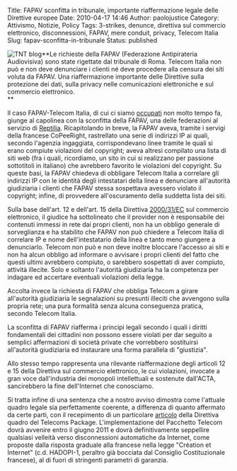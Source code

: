 Title: FAPAV sconfitta in tribunale, importante riaffermazione legale delle Direttive europee
Date: 2010-04-17 14:46
Author: paolojustice
Category: Attivismo, Notizie, Policy
Tags: 3-strikes, denunce, direttiva sul commercio elettronico, disconnessioni, FAPAV, mere conduit, privacy, Telecom Italia
Slug: fapav-sconfitta-in-tribunale
Status: published

![TNT blog](http://blog.tntvillage.scambioetico.org/wp-content/uploads/2010/01/Privacy.jpg)</a>**Le richieste della FAPAV (Federazione Antipirateria Audiovisiva) sono state rigettate dal tribunale di Roma. Telecom Italia non può e non deve denunciare i clienti né deve procedere alla censura dei siti voluta da FAPAV. Una riaffermazione importante delle Direttive sulla protezione dei dati, sulla privacy nelle comunicazioni elettroniche e sul commercio elettronico.  
**  
  

**<!--more-->**

Il caso FAPAV-Telecom Italia, di cui ci siamo [occupati](http://blog.tntvillage.scambioetico.org/?p=5026) non molto tempo fa, giunge al capolinea con la sconfitta della FAPAV, una delle federazioni al servizio di [Reptilia](http://blog.tntvillage.scambioetico.org/?p=5645). Ricapitolando in breve, la FAPAV aveva, tramite i servigi della francese CoPeeRight, rastrellato una serie di indirizzi IP ai quali, secondo l'agenzia ingaggiata, corrispondevano linee tramite le quali si erano compiute violazioni del copyright; aveva altresì compilato una lista di siti web (fra i quali, ricordiamo, un sito in cui si realizzano per passione sottotitoli in italiano) che avrebbero favorito le violazioni del copyright. Su queste basi, la FAPAV chiedeva di obbligare Telecom Italia a correlare gli indirizzi IP con le identità degli intestatari della linea e denunciare all'autorità giudiziaria i clienti che FAPAV stessa sospettava avessero violato il copyright; infine, di provvedere all'oscuramento della suddetta lista dei siti.

Sulla base dell'art. 12 e dell'art. 15 della Direttiva [2000/31/EC](http://blog.tntvillage.scambioetico.org/?p=2735) sul commercio elettronico, il giudice ha sottolineato che il provider non è responsabile dei contenuti immessi in rete dai propri clienti, non ha un obbligo generale di sorveglianza e ha stabilito che FAPAV non può chiedere a Telecom Italia di correlare IP e nome dell'intestatario della linea e tanto meno giungere a denunciarlo. Telecom non può e non deve inoltre bloccare l'accesso ai siti e non ha alcun obbligo ad informare o avvisare i propri clienti del fatto che questi ultimi avrebbero compiuto, o sarebbero sospettati di aver compiuto, attività illecite. Solo e soltanto l'autorità giudiziaria ha la competenza per indagare ed accertare eventuali violazioni della legge.

Accolta invece la richiesta di FAPAV che obbliga Telecom a girare all'autorità giudiziaria le segnalazioni su presunti illeciti che avvengono sulla propria rete; una pura formalità senza alcuna conseguenza pratica, secondo Telecom Italia.

La sconfitta di FAPAV riafferma i principi legali secondo i quali i diritti fondamentali dei cittadini non possono essere violati per dar seguito a semplici affermazioni di società private che vorrebbero sostituirsi all'autorità giudiziaria ed instaurare una forma parallela di "giustizia".

Allo stesso tempo rappresenta una rilevante riaffermazione degli articoli 12 e 15 della Direttiva sul commercio elettronico, le cui violazioni, invocate a gran voce dall'industria dei monopoli intellettuali e sostenute dall'ACTA, sancirebbero la fine dell'Internet che conosciamo.

Si tratta infine di una sentenza che a nostro avviso dimostra come l'attuale quadro legale sia perfettamente coerente, a differenza di quanto affermato da certe parti, con il recepimento di un particolare [articolo](http://blog.tntvillage.scambioetico.org/?p=4212) della Direttiva quadro del Telecoms Package. L'implementazione del Pacchetto Telecom dovrà avvenire entro il giugno 2011 e dovrà definitivamente seppellire qualsiasi velleità verso disconnessioni automatiche da Internet, come proposte dalla risposta graduale alla francese nella legge "Création et Internet" (c.d. HADOPI-1, peraltro già bocciata dal Consiglio Costituzionale francese), al di fuori di stringenti parametri di garanzia.
